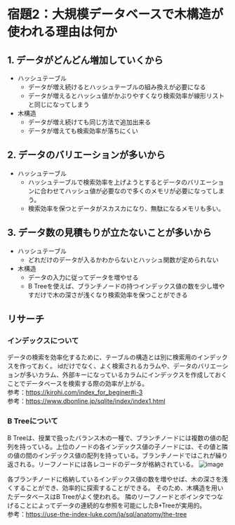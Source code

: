 # 宿題2：大規模データベースで木構造が使われる理由は何か
## 1. データがどんどん増加していくから
* ハッシュテーブル
    * データが増え続けるとハッシュテーブルの組み換えが必要になる
    * データが増えるとハッシュ値がかぶりやすくなり検索効率が線形リストと同じになってしまう
* 木構造
    * データが増え続けても同じ方法で追加出来る
    * データが増えても検索効率が落ちにくい

## 2. データのバリエーションが多いから
* ハッシュテーブル
    * ハッシュテーブルで検索効率を上げようとするとデータのバリエーションに合わせてハッシュ値が必要なので多くのメモリが必要になってしまう。
    * 検索効率を保つとデータがスカスカになり、無駄になるメモリも多い。


## 3. データ数の見積もりが立たないことが多いから
* ハッシュテーブル
    * どれだけのデータが入るかわからないとハッシュ関数が定められない
* 木構造
    * データの入力に従ってデータを増やせる
    * B Treeを使えば、ブランチノードの持つインデックス値の数を少し増やすだけで木の深さが浅くなり検索効率を保つことができる


## リサーチ
### インデックスについて
データの検索を効率化するために、テーブルの構造とは別に検索用のインデックスを作っておく。
idだけでなく、よく検索されるカラムや、データのバリエーションが多いカラム、外部キーになっているカラムにインデックスを作成しておくことでデータベースを検索する際の効率が上がる。 <br>
参考：https://kirohi.com/index_for_beginer#i-3 <br>
参考：https://www.dbonline.jp/sqlite/index/index1.html
### B Treeについて
B Treeは、授業で扱ったバランス木の一種で、ブランチノードには複数の値の配列を持っている。上位のノードの各インデックス値の子ノードには、その値と隣の値の間のインデックス値の配列を持っている。ブランチノードではこれが繰り返される。リーフノードには各レコードのデータが格納されている。
![image](https://user-images.githubusercontent.com/58587065/118750578-a2c18d00-b89a-11eb-9330-56d8af35357b.png)

各ブランチノードに格納しているインデックス値の数を増やせば、木の深さを浅くすることができ、効率的に探索することができる。
そのため、木構造を用いたデータベースはB Treeがよく使われる。
隣のリーフノードとポインタでつなげることによってデータの連続的な参照を可能にしたB+Treeが実用的。 <br>
参考：https://use-the-index-luke.com/ja/sql/anatomy/the-tree
